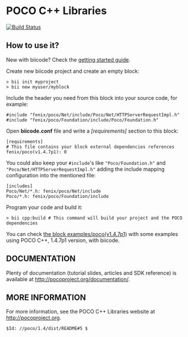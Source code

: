 # POCO C++ Libraries

[![Build Status](https://webapi.biicode.com/v1/badges/fenix/fenix/poco/v1.4.7p1)](https://www.biicode.com/fenix/fenix/poco/v1.4.7p1)


## How to use it?

New with biicode? Check the [getting started guide](http://docs.biicode.com/c++/gettingstarted.html).

Create new biicode project and create an empty block:
    
    > bii init myproject
    > bii new myuser/myblock


Include the header you need from this block into your source code, for example:

    #include "fenix/poco/Net/include/Poco/Net/HTTPServerRequestImpl.h"
    #include "fenix/poco/Foundation/include/Poco/Foundation.h"

Open **biicode.conf** file and write a *[requirements]* section to this block:

    [requirements]
    # This file contains your block external dependencies references
    fenix/poco(v1.4.7p1): 0

You could also keep your `#include`'s like `"Poco/Foundation.h"` and `"Poco/Net/HTTPServerRequestImpl.h"` adding the include mapping configuration into the mentioned file:

    [includes]
    Poco/Net/*.h: fenix/poco/Net/include
    Poco/*.h: fenix/poco/Foundation/include

Program your code and build it: 

    > bii cpp:build # This command will build your project and the POCO dependencies


You can check [the block examples/poco(v1.4.7p1)](https://www.biicode.com/examples/examples/poco/v1.4.7p1) with some examples using POCO C++, 1.4.7p1 version, with biicode.


## DOCUMENTATION

Plenty of documentation (tutorial slides, articles and SDK reference)
is available at <http://pocoproject.org/documentation/>.


## MORE INFORMATION

For more information, see the POCO C++ Libraries website
at <http://pocoproject.org>.

	$Id: //poco/1.4/dist/README#5 $
